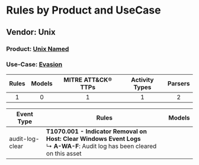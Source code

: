Rules by Product and UseCase
============================
Vendor: Unix
------------
### Product: [Unix Named](../ds_unix_unix_named.md)
### Use-Case: [Evasion](../../../../UseCases/uc_evasion.md)

| Rules | Models | MITRE ATT&CK® TTPs | Activity Types | Parsers |
|:-----:|:------:|:------------------:|:--------------:|:-------:|
|   1   |   0    |         1          |       1        |    2    |

| Event Type      | Rules    | Models |
| ---- | ---- | ------ |
| audit-log-clear | <b>T1070.001 - Indicator Removal on Host: Clear Windows Event Logs</b><br> ↳ <b>A-WA-F</b>: Audit log has been cleared on this asset |        |